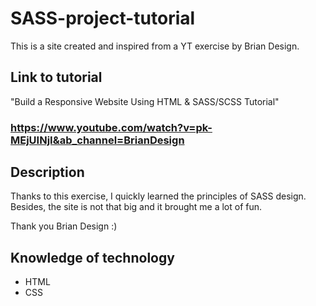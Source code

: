 # SASS-project-tutorial

This is a site created and inspired from a YT exercise by Brian Design.

## Link to tutorial
"Build a Responsive Website Using HTML & SASS/SCSS Tutorial"
### https://www.youtube.com/watch?v=pk-MEjUINjI&ab_channel=BrianDesign

## Description
Thanks to this exercise, I quickly learned the principles of SASS design. Besides, the site is not that big and it brought me a lot of fun.

Thank you Brian Design :)

## Knowledge of technology
* HTML
* CSS

